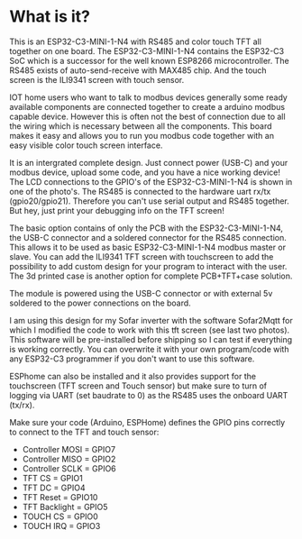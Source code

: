 # What is it?

This is an ESP32-C3-MINI-1-N4 with RS485 and color touch TFT all together on one board. The ESP32-C3-MINI-1-N4 contains the ESP32-C3 SoC which is a successor for the well known ESP8266 microcontroller. The RS485 exists of auto-send-receive with MAX485 chip. And the touch screen is the ILI9341 screen with touch sensor.

IOT home users who want to talk to modbus devices generally some ready available components are connected together to create a arduino modbus capable device. However this is often not the best of connection due to all the wiring which is necessary between all the components. This board makes it easy and allows you to run you modbus code together with an easy visible color touch screen interface.

It is an intergrated complete design. Just connect power (USB-C) and your modbus device, upload some code, and you have a nice working device! The LCD connections to the GPIO's of the ESP32-C3-MINI-1-N4 is shown in one of the photo's. The RS485 is connected to the hardware uart rx/tx (gpio20/gpio21). Therefore you can't use serial output and RS485 together. But hey, just print your debugging info on the TFT screen!

The basic option contains of only the PCB with the ESP32-C3-MINI-1-N4, the USB-C connector and a soldered connector for the RS485 connection. This allows it to be used as basic ESP32-C3-MINI-1-N4 modbus master or slave. You can add the ILI9341 TFT screen with touchscreen to add the possibility to add custom design for your program to interact with the user. The 3d printed case is another option for complete PCB+TFT+case solution.

The module is powered using the USB-C connector or with external 5v soldered to the power connections on the board.

I am using this design for my Sofar inverter with the software Sofar2Mqtt for which I modified the code to work with this tft screen (see last two photos). This software will be pre-installed before shipping so I can test if everything is working correctly. You can overwrite it with your own program/code with any ESP32-C3 programmer if you don't want to use this software.

ESPhome can also be installed and it also provides support for the touchscreen (TFT screen and Touch sensor) but make sure to turn of logging via UART (set baudrate to 0) as the RS485 uses the onboard UART (tx/rx).

Make sure your code (Arduino, ESPHome) defines the GPIO pins correctly to connect to the TFT and touch sensor:

* Controller MOSI = GPIO7
* Controller MISO = GPIO2
* Controller SCLK = GPIO6
* TFT CS = GPIO1
* TFT DC = GPIO4
* TFT Reset = GPIO10
* TFT Backlight = GPIO5
* TOUCH CS = GPIO0
* TOUCH IRQ = GPIO3
